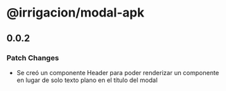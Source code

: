 # @irrigacion/modal-apk

## 0.0.2

### Patch Changes

- Se creó un componente Header para poder renderizar un componente en lugar de solo texto plano en el título del modal
